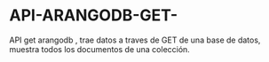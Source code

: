 # API-ARANGODB-GET-
API get arangodb , trae datos a traves de GET de una base de datos, muestra todos los documentos de una colección.
